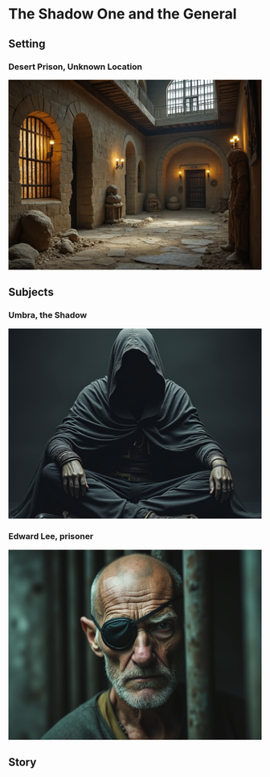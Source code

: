 # The Shadow One and the General

## Setting

 ### Desert Prison, Unknown Location

![setting desert prison](../images/CoS/desert-prison-2.jpeg)

## Subjects

### Umbra, the Shadow

![character lee](../images/CoS/shadow2.jpeg)

### Edward Lee, prisoner

![character lee](../images/CoS/lee1.jpeg)

## Story